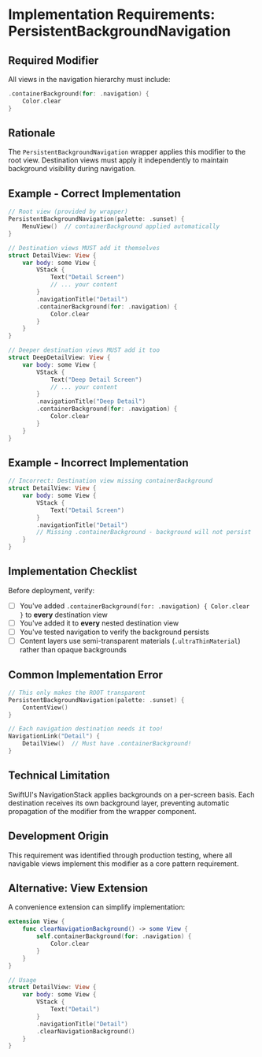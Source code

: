 # Implementation Requirements: PersistentBackgroundNavigation

## Required Modifier

All views in the navigation hierarchy must include:

```swift
.containerBackground(for: .navigation) {
    Color.clear
}
```

## Rationale

The `PersistentBackgroundNavigation` wrapper applies this modifier to the root view. Destination views must apply it independently to maintain background visibility during navigation.

## Example - Correct Implementation

```swift
// Root view (provided by wrapper)
PersistentBackgroundNavigation(palette: .sunset) {
    MenuView()  // containerBackground applied automatically
}

// Destination views MUST add it themselves
struct DetailView: View {
    var body: some View {
        VStack {
            Text("Detail Screen")
            // ... your content
        }
        .navigationTitle("Detail")
        .containerBackground(for: .navigation) {
            Color.clear
        }
    }
}

// Deeper destination views MUST add it too
struct DeepDetailView: View {
    var body: some View {
        VStack {
            Text("Deep Detail Screen")
            // ... your content
        }
        .navigationTitle("Deep Detail")
        .containerBackground(for: .navigation) {
            Color.clear
        }
    }
}
```

## Example - Incorrect Implementation

```swift
// Incorrect: Destination view missing containerBackground
struct DetailView: View {
    var body: some View {
        VStack {
            Text("Detail Screen")
        }
        .navigationTitle("Detail")
        // Missing .containerBackground - background will not persist
    }
}
```

## Implementation Checklist

Before deployment, verify:

- [ ] You've added `.containerBackground(for: .navigation) { Color.clear }` to **every** destination view
- [ ] You've added it to **every** nested destination view
- [ ] You've tested navigation to verify the background persists
- [ ] Content layers use semi-transparent materials (`.ultraThinMaterial`) rather than opaque backgrounds

## Common Implementation Error

```swift
// This only makes the ROOT transparent
PersistentBackgroundNavigation(palette: .sunset) {
    ContentView()
}

// Each navigation destination needs it too!
NavigationLink("Detail") {
    DetailView()  // Must have .containerBackground!
}
```

## Technical Limitation

SwiftUI's NavigationStack applies backgrounds on a per-screen basis. Each destination receives its own background layer, preventing automatic propagation of the modifier from the wrapper component.

## Development Origin

This requirement was identified through production testing, where all navigable views implement this modifier as a core pattern requirement.

## Alternative: View Extension

A convenience extension can simplify implementation:

```swift
extension View {
    func clearNavigationBackground() -> some View {
        self.containerBackground(for: .navigation) {
            Color.clear
        }
    }
}

// Usage
struct DetailView: View {
    var body: some View {
        VStack {
            Text("Detail")
        }
        .navigationTitle("Detail")
        .clearNavigationBackground()
    }
}
```
